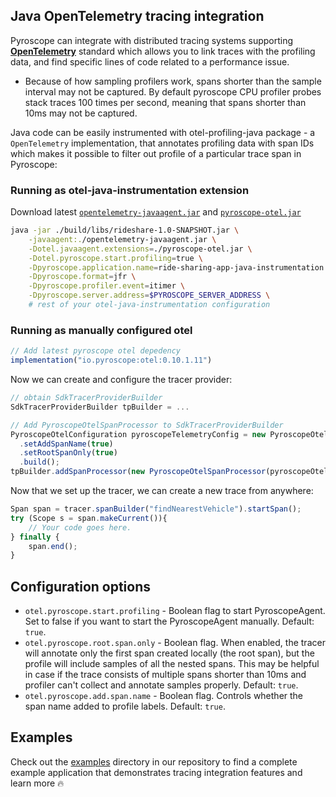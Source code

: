 ## Java OpenTelemetry tracing integration

Pyroscope can integrate with distributed tracing systems supporting [**OpenTelemetry**](https://opentelemetry.io/docs/instrumentation/java/getting-started/) standard which allows you to
link traces with the profiling data, and find specific lines of code related to a performance issue.


* Because of how sampling profilers work, spans shorter than the sample interval may not be captured. By default pyroscope CPU profiler probes stack traces 100 times per second, meaning that spans shorter than 10ms may not be captured.


Java code can be easily instrumented with otel-profiling-java package -
a `OpenTelemetry` implementation, that annotates profiling data with span IDs which makes it possible to filter
out profile of a particular trace span in Pyroscope:

### Running as otel-java-instrumentation extension
Download latest [`opentelemetry-javaagent.jar`](https://github.com/open-telemetry/opentelemetry-java-instrumentation/releases) and [`pyroscope-otel.jar`](https://maven.org/maven2/io/pyroscope/otel)
```bash
java -jar ./build/libs/rideshare-1.0-SNAPSHOT.jar \
    -javaagent:./opentelemetry-javaagent.jar \
    -Dotel.javaagent.extensions=./pyroscope-otel.jar \
    -Dotel.pyroscope.start.profiling=true \
    -Dpyroscope.application.name=ride-sharing-app-java-instrumentation  \
    -Dpyroscope.format=jfr \
    -Dpyroscope.profiler.event=itimer \
    -Dpyroscope.server.address=$PYROSCOPE_SERVER_ADDRESS \
    # rest of your otel-java-instrumentation configuration
```

### Running as manually configured otel

```javascript
// Add latest pyroscope otel depedency
implementation("io.pyroscope:otel:0.10.1.11")
```

Now we can create and configure the tracer provider:
```javascript
// obtain SdkTracerProviderBuilder
SdkTracerProviderBuilder tpBuilder = ... 

// Add PyroscopeOtelSpanProcessor to SdkTracerProviderBuilder
PyroscopeOtelConfiguration pyroscopeTelemetryConfig = new PyroscopeOtelConfiguration.Builder()
  .setAddSpanName(true)
  .setRootSpanOnly(true)
  .build();
tpBuilder.addSpanProcessor(new PyroscopeOtelSpanProcessor(pyroscopeOtelConfig));
```

Now that we set up the tracer, we can create a new trace from anywhere:
```javascript
Span span = tracer.spanBuilder("findNearestVehicle").startSpan();
try (Scope s = span.makeCurrent()){
    // Your code goes here.
} finally {
    span.end();
}
```

## Configuration options
- `otel.pyroscope.start.profiling` - Boolean flag to start PyroscopeAgent. Set to false if you want to start the PyroscopeAgent manually. Default: `true`.
- `otel.pyroscope.root.span.only` - Boolean flag. When enabled, the tracer will annotate only the first span created locally
(the root span), but the profile will include samples of all the nested spans. This may be helpful in case if the trace
consists of multiple spans shorter than 10ms and profiler can't collect and annotate samples properly. Default: `true`.
- `otel.pyroscope.add.span.name` - Boolean flag. Controls whether the span name added to profile labels. Default: `true`.

## Examples

Check out the [examples](https://github.com/grafana/pyroscope/tree/main/examples/tracing/tempo) directory in our repository to
find a complete example application that demonstrates tracing integration features and learn more 🔥
